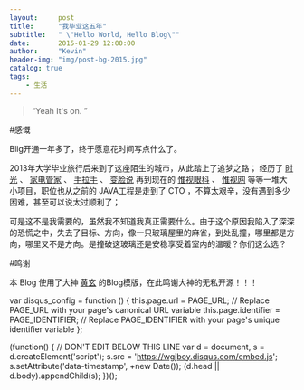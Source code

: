 ```yaml
---
layout:     post
title:      "我毕业这五年"
subtitle:   " \"Hello World, Hello Blog\""
date:       2015-01-29 12:00:00
author:     "Kevin"
header-img: "img/post-bg-2015.jpg"
catalog: true
tags:
    - 生活
---
```


> “Yeah It's on. ”

#感慨

Blig开通一年多了，终于愿意花时间写点什么了。



2013年大学毕业旅行后来到了这座陌生的城市，从此踏上了追梦之路；
经历了  [时光](http://sj.qq.com/myapp/detail.htm?apkName=com.dhonis.client) 、 [家电管家](http://sj.qq.com/myapp/detail.htm?apkName=com.fuwuniu.android.steward) 、 [手拉手]()  、 [变脸说](http://sj.qq.com/myapp/detail.htm?apkName=com.faceoff)  再到现在的  [惟视眼科](http://sj.qq.com/myapp/detail.htm?apkName=com.visionly.doctor) 、 [惟视网](http://www.visionly.org)  等等一堆大小项目，职位也从之前的 JAVA工程是走到了 CTO ，不算太艰辛，没有遇到多少困难，甚至可以说太过顺利了；

可是这不是我需要的，虽然我不知道我真正需要什么。由于这个原因我陷入了深深的恐慌之中，失去了目标、方向，像一只玻璃屋里的麻雀，到处乱撞，哪里都是方向，哪里又不是方向。是撞破这玻璃还是安稳享受着室内的温暖？你们这么选？

#鸣谢

本 Blog 使用了大神 [黄玄](http://huangxuan.me/) 的Blog模版，在此鸣谢大神的无私开源！！！


var disqus_config = function () {
this.page.url = PAGE_URL;  // Replace PAGE_URL with your page's canonical URL variable
this.page.identifier = PAGE_IDENTIFIER; // Replace PAGE_IDENTIFIER with your page's unique identifier variable
};

(function() { // DON'T EDIT BELOW THIS LINE
var d = document, s = d.createElement('script');
s.src = 'https://wgjboy.disqus.com/embed.js';
s.setAttribute('data-timestamp', +new Date());
(d.head || d.body).appendChild(s);
})();
</script>


